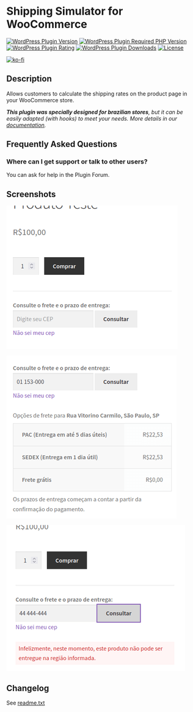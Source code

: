 # Shipping Simulator for WooCommerce

[![WordPress Plugin Version](https://img.shields.io/wordpress/plugin/v/shipping-simulator-for-woocommerce?label=Plugin%20Version&logo=wordpress&style=flat-square)](https://wordpress.org/plugins/shipping-simulator-for-woocommerce/)
[![WordPress Plugin Required PHP Version](https://img.shields.io/wordpress/plugin/required-php/shipping-simulator-for-woocommerce?label=PHP%20Required&logo=php&logoColor=white&style=flat-square)](https://wordpress.org/plugins/shipping-simulator-for-woocommerce/)
[![WordPress Plugin Rating](https://img.shields.io/wordpress/plugin/stars/shipping-simulator-for-woocommerce?label=Plugin%20Rating&logo=wordpress&style=flat-square)](https://wordpress.org/support/plugin/shipping-simulator-for-woocommerce/reviews/)
[![WordPress Plugin Downloads](https://img.shields.io/wordpress/plugin/dt/shipping-simulator-for-woocommerce.svg?label=Downloads&logo=wordpress&style=flat-square)](https://wordpress.org/plugins/shipping-simulator-for-woocommerce/advanced/)
[![License](https://img.shields.io/badge/LICENSE-GPLv3-blue?style=flat-square)](https://wordpress.org/plugins/shipping-simulator-for-woocommerce/)

[![ko-fi](https://ko-fi.com/img/githubbutton_sm.svg)](https://ko-fi.com/luizbills)

## Description

Allows customers to calculate the shipping rates on the product page in your WooCommerce store.

***This plugin was specially designed for brazilian stores**, but it can be easily adapted (with hooks) to meet your needs. More details in our [documentation](/docs/README.md).*

## Frequently Asked Questions

### Where can I get support or talk to other users?

You can ask for help in the Plugin Forum.

## Screenshots

![Shipping simulator in a product page (in portuguese)](/.wp-org/screenshot-1.png)

![Shipping simulator with results (in portuguese)](/.wp-org/screenshot-2.png)

![Shipping simulator without results (in portuguese)](/.wp-org/screenshot-3.png)

## Changelog

See [readme.txt](/readme.txt)
